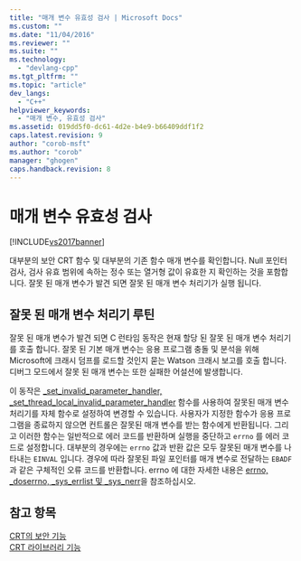 ```yaml
---
title: "매개 변수 유효성 검사 | Microsoft Docs"
ms.custom: ""
ms.date: "11/04/2016"
ms.reviewer: ""
ms.suite: ""
ms.technology: 
  - "devlang-cpp"
ms.tgt_pltfrm: ""
ms.topic: "article"
dev_langs: 
  - "C++"
helpviewer_keywords: 
  - "매개 변수, 유효성 검사"
ms.assetid: 019dd5f0-dc61-4d2e-b4e9-b66409ddf1f2
caps.latest.revision: 9
author: "corob-msft"
ms.author: "corob"
manager: "ghogen"
caps.handback.revision: 8
---
```

# 매개 변수 유효성 검사
[!INCLUDE[vs2017banner](../assembler/inline/includes/vs2017banner.md)]

대부분의 보안 CRT 함수 및 대부분의 기존 함수 매개 변수를 확인합니다.  Null 포인터 검사, 검사 유효 범위에 속하는 정수 또는 열거형 값이 유효한 지 확인하는 것을 포함합니다.  잘못 된 매개 변수가 발견 되면 잘못 된 매개 변수 처리기가 실행 됩니다.  
  
## 잘못 된 매개 변수 처리기 루틴  
 잘못 된 매개 변수가 발견 되면 C 런타임 동작은 현재 할당 된 잘못 된 매개 변수 처리기를 호출 합니다.  잘못 된 기본 매개 변수는 응용 프로그램 충돌 및 분석을 위해 Microsoft에 크래시 덤프를 로드할 것인지 묻는 Watson 크래시 보고를 호출 합니다.  디버그 모드에서 잘못 된 매개 변수는 또한 실패한 어설션에 발생합니다.  
  
 이 동작은 [\_set\_invalid\_parameter\_handler, \_set\_thread\_local\_invalid\_parameter\_handler](../c-runtime-library/reference/set-invalid-parameter-handler-set-thread-local-invalid-parameter-handler.md) 함수를 사용하여 잘못된 매개 변수 처리기를 자체 함수로 설정하여 변경할 수 있습니다.  사용자가 지정한 함수가 응용 프로그램을 종료하지 않으면 컨트롤은 잘못된 매개 변수를 받는 함수에게 반환됩니다. 그리고 이러한 함수는 일반적으로 에러 코드를 반환하며 실행을 중단하고 `errno` 를 에러 코드로 설정합니다.  대부분의 경우에는 `errno` 값과 반환 값은 모두 잘못된 매개 변수를 나타내는 `EINVAL` 입니다.  경우에 따라 잘못된 파일 포인터를 매개 변수로 전달하는 `EBADF` 과 같은 구체적인 오류 코드를 반환합니다.  errno 에 대한 자세한 내용은 [errno, \_doserrno, \_sys\_errlist 및 \_sys\_nerr](../c-runtime-library/errno-doserrno-sys-errlist-and-sys-nerr.md)을 참조하십시오.  
  
## 참고 항목  
 [CRT의 보안 기능](../c-runtime-library/security-features-in-the-crt.md)   
 [CRT 라이브러리 기능](../c-runtime-library/crt-library-features.md)
